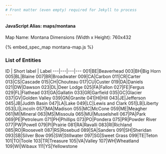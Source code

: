 ```yaml
---
# Front matter (even empty) required for Jekyll to process
---
```


#### JavaScript Alias: maps/montana

Map Name: Montana
Dimensions (Width x Height): 760x432



{% embed_spec_map montana-map.js %}

### List of Entities

ID | Short label | Label
---|---|---|---
001|BE|Beaverhead
003|BH|Big Horn
005|BL|Blaine
007|BR|Broadwater
009|CA|Carbon
011|CR|Carter
013|CS|Cascade
015|CH|Chouteau
017|CU|Custer
019|DA|Daniels
021|DW|Dawson
023|DL|Deer Lodge
025|FA|Fallon
027|FE|Fergus
029|FL|Flathead
031|GA|Gallatin
033|GR|Garfield
035|GC|Glacier
037|GV|Golden Valley
039|GN|Granite
041|HI|Hill
043|JE|Jefferson
045|JB|Judith Basin
047|LA|Lake
049|LC|Lewis and Clark
051|LB|Liberty
053|LI|Lincoln
057|MA|Madison
055|MC|McCone
059|ME|Meagher
061|MI|Mineral
063|MS|Missoula
065|MU|Musselshell
067|PA|Park
069|PE|Petroleum
071|PH|Phillips
073|PO|Pondera
075|PR|Powder River
077|PW|Powell
079|PI|Prairie
081|RA|Ravalli
083|RI|Richland
085|RO|Roosevelt
087|RS|Rosebud
089|SA|Sanders
091|SH|Sheridan
093|SB|Silver Bow
095|SW|Stillwater
097|SG|Sweet Grass
099|TE|Teton
101|TO|Toole
103|TR|Treasure
105|VA|Valley
107|WH|Wheatland
109|WI|Wibaux
111|YS|Yellowstone

